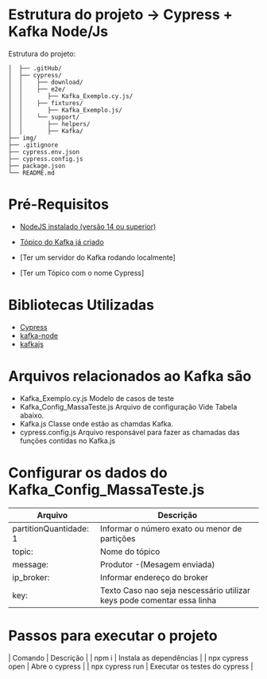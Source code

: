 # Estrutura do projeto -> Cypress + Kafka Node/Js

Estrutura do projeto:

```
│  ├── .gitHub/
│  ├── cypress/
│  │   	├── download/
│  │   	├── e2e/
│  │       ├── Kafka_Exemplo.cy.js/
│  │    ├── fixtures/
│  │       ├── Kafka_Exemplo.js/
│  │    └── support/
│  │       ├── helpers/
│  │       ├── Kafka/
├── img/
├── .gitignore
├── cypress.env.json
├── cypress.config.js
├── package.json
└── README.md
```

# Pré-Requisitos

- [NodeJS instalado (versão 14 ou superior)](https://nodejs.org/en/)
- [Tópico do Kafka já criado](https://kafka.apache.org/downloads)

- [Ter um servidor do Kafka rodando localmente]
- [Ter um Tópico com o nome Cypress]

# Bibliotecas Utilizadas

- [Cypress](https://docs.cypress.io/guides/overview/why-cypress#Who-uses-Cypress)
- [kafka-node](https://www.npmjs.com/package/kafka-node)
- [kafkajs](https://kafka.js.org/docs/getting-started)

# Arquivos relacionados ao Kafka são
- Kafka_Exemplo.cy.js  Modelo de casos de teste
- Kafka_Config_MassaTeste.js  Arquivo de configuração Vide Tabela abaixo.
- Kafka.js Classe onde estão as chamdas Kafka.
- cypress.config.js Arquivo responsável para fazer as chamadas das funções contidas no Kafka.js

# Configurar os dados do Kafka_Config_MassaTeste.js

| Arquivo                | Descrição                                     |
| ---------------------- | --------------------------------------------- |
| partitionQuantidade: 1 | Informar o número exato ou menor de partições |
| topic:                 | Nome do tópico                                |
| message:               | Produtor -(Mesagem enviada)                   |
| ip_broker:             | Informar endereço do broker                   |
| key:                   | Texto  Caso nao seja nescessário utilizar keys pode comentar essa linha|

# Passos para executar o projeto

| Comando          | Descrição                     |
| npm i            | Instala as dependências       |
| npx cypress open | Abre o cypress                |
| npx cypress run  | Executar os testes do cypress |